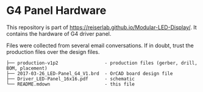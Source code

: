 # G4 Panel Hardware

This repository is part of <https://reiserlab.github.io/Modular-LED-Display/>. It contains the hardware of G4 driver panel.

Files were collected from several email conversations. If in doubt, trust the production files over the design files.

```
├── production-v1p2                 - production files (gerber, drill, BOM, placement)
├── 2017-03-26_LED-Panel_G4_V1.brd  - OrCAD board design file
├── Driver_LED-Panel_16x16.pdf      - schematic
└── README.mdown                    - this file
```
